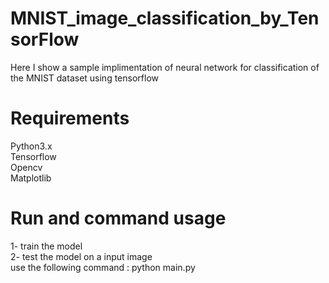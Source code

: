 # MNIST_image_classification_by_TensorFlow
Here I show a sample implimentation of neural network for classification of the MNIST dataset using tensorflow <br/>
# Requirements
Python3.x<br/>
Tensorflow<br/>
Opencv<br/>
Matplotlib<br/>

# Run and command usage
1- train the model <br/>
2- test the model on a input image <br/>
use the following command : python main.py




